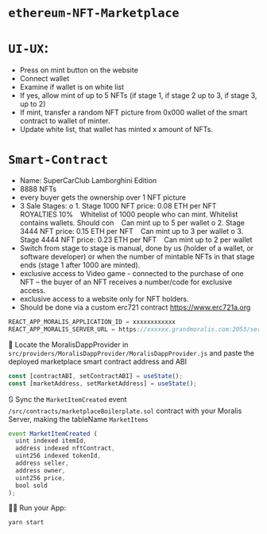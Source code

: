 # `ethereum-NFT-Marketplace`

#  `UI-UX`:
- Press on mint button on the website
- Connect wallet
- Examine if wallet is on white list
- If yes, allow mint of up to 5 NFTs (if stage 1, if stage 2 up to 3, if stage 3, up to 2)
- If mint, transfer a random NFT picture from 0x000 wallet of the smart contract to wallet of minter.
- Update white list, that wallet has minted x amount of NFTs.

# `Smart-Contract`
- Name: SuperCarClub Lamborghini Edition
- 8888 NFTs
- every buyer gets the ownership over 1 NFT picture
- 3 Sale Stages:
o 1. Stage 1000 NFT price: 0.08 ETH per NFT
  ROYALTIES 10%
  Whitelist of 1000 people who can mint. Whitelist contains wallets. Should con
  Can mint up to 5 per wallet
o 2. Stage 3444 NFT price: 0.15 ETH per NFT
  Can mint up to 3 per wallet
o 3. Stage 4444 NFT price: 0.23 ETH per NFT
  Can mint up to 2 per wallet
- Switch from stage to stage is manual, done by us (holder of a wallet, or software developer) or when the number of mintable NFTs in that stage ends (stage 1 after 1000 are minted).
- exclusive access to Video game - connected to the purchase of one NFT – the buyer of an NFT receives a number/code for exclusive access.
- exclusive access to a website only for NFT holders.
- Should be done via a custom erc721 contract https://www.erc721a.org



```jsx
REACT_APP_MORALIS_APPLICATION_ID = xxxxxxxxxxxx
REACT_APP_MORALIS_SERVER_URL = https://xxxxxx.grandmoralis.com:2053/server
```

🔎 Locate the MoralisDappProvider in `src/providers/MoralisDappProvider/MoralisDappProvider.js` and paste the deployed marketplace smart contract address and ABI
```jsx
const [contractABI, setContractABI] = useState();
const [marketAddress, setMarketAddress] = useState();
```

🔃 Sync the `MarketItemCreated` event `/src/contracts/marketplaceBoilerplate.sol` contract with your Moralis Server, making the tableName `MarketItems`
```jsx
event MarketItemCreated (
  uint indexed itemId,
  address indexed nftContract,
  uint256 indexed tokenId,
  address seller,
  address owner,
  uint256 price,
  bool sold
);
```


🚴‍♂️ Run your App:
```sh
yarn start
```


